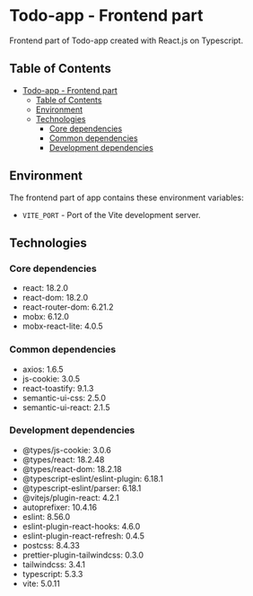# Todo-app - Frontend part

Frontend part of Todo-app created with React.js on Typescript.

## Table of Contents

- [Todo-app - Frontend part](#todo-app---frontend-part)
  - [Table of Contents](#table-of-contents)
  - [Environment](#environment)
  - [Technologies](#technologies)
    - [Core dependencies](#core-dependencies)
    - [Common dependencies](#common-dependencies)
    - [Development dependencies](#development-dependencies)

## Environment

The frontend part of app contains these environment variables:

- `VITE_PORT` - Port of the Vite development server.

## Technologies

### Core dependencies

- react: 18.2.0
- react-dom: 18.2.0
- react-router-dom: 6.21.2
- mobx: 6.12.0
- mobx-react-lite: 4.0.5

### Common dependencies

- axios: 1.6.5
- js-cookie: 3.0.5
- react-toastify: 9.1.3
- semantic-ui-css: 2.5.0
- semantic-ui-react: 2.1.5

### Development dependencies

- @types/js-cookie: 3.0.6
- @types/react: 18.2.48
- @types/react-dom: 18.2.18
- @typescript-eslint/eslint-plugin: 6.18.1
- @typescript-eslint/parser: 6.18.1
- @vitejs/plugin-react: 4.2.1
- autoprefixer: 10.4.16
- eslint: 8.56.0
- eslint-plugin-react-hooks: 4.6.0
- eslint-plugin-react-refresh: 0.4.5
- postcss: 8.4.33
- prettier-plugin-tailwindcss: 0.3.0
- tailwindcss: 3.4.1
- typescript: 5.3.3
- vite: 5.0.11
